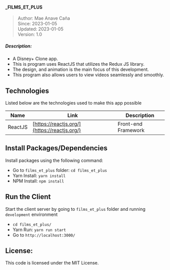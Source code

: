 #### _FILMS_ET_PLUS

> Author: Mae Anave Caña    
> Since: 2023-01-05    
> Updated: 2023-01-05    
> Version: 1.0    



##### Description: 
- A Disney+ Clone app.
- This is program uses ReactJS that utilizes the Redux JS library.
- The design, and animation is the main focus of this development.
- This program also allows users to view videos seamlessly and smoothly.



## Technologies

Listed below are the technologies used to make this app possible

| Name | Link | Description |
| ------ | ------ | ------ |
| ReactJS | [https://reactjs.org/](https://reactjs.org/) | Front-end Framework |



## Install Packages/Dependencies
Install packages using the following command:
- Go to `films_et_plus` folder: `cd films_et_plus`
- Yarn Install: `yarn install`
- NPM Install: `npm install`



## Run the Client
Start the client server by going to `films_et_plus` folder and running `development` environment
- `cd films_et_plus/`
- Yarn Run: `yarn run start`
- Go to `http://localhost:3000/`



## License: 
This code is licensed under the MIT License.
